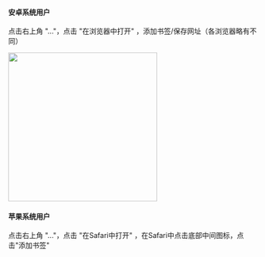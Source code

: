 #### 安卓系统用户

点击右上角 "..."，点击 "在浏览器中打开" ，添加书签/保存网址（各浏览器略有不同）

<img src='http://gfw-breaker.win/videos/nginx/1.png' width="300px"/>

#### 苹果系统用户

点击右上角 "..."，点击 "在Safari中打开" ，在Safari中点击底部中间图标，点击"添加书签"
